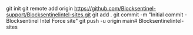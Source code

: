 git init
git remote add origin https://github.com/Blocksentinel-support/Blocksentinelintel-sites.git
git add .
git commit -m "Initial commit - Blocksentinel Intel Force site"
git push -u origin main# Blocksentinelintel-sites